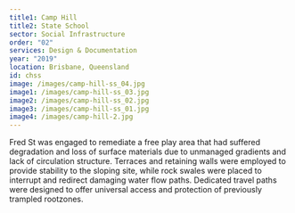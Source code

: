 ```yaml
---
title1: Camp Hill
title2: State School
sector: Social Infrastructure
order: "02"
services: Design & Documentation
year: "2019"
location: Brisbane, Queensland
id: chss
image: /images/camp-hill-ss_04.jpg
image1: /images/camp-hill-ss_03.jpg
image2: /images/camp-hill-ss_02.jpg
image3: /images/camp-hill-ss_01.jpg
image4: /images/camp-hill-2.jpg
---
```


Fred St was engaged to remediate a free play area that had suffered
degradation and loss of surface materials due to unmanaged gradients and lack
of circulation structure. Terraces and retaining walls were employed to
provide stability to the sloping site, while rock swales were placed to
interrupt and redirect damaging water flow paths. Dedicated travel paths were
designed to offer universal access and protection of previously trampled
rootzones.
